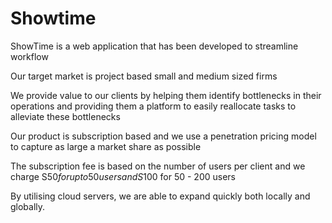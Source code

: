 # Showtime
ShowTime is a web application that has been developed to streamline workflow

Our target market is project based small and medium sized firms

We provide value to our clients by helping them identify bottlenecks in their operations and providing them a platform to easily reallocate tasks to alleviate these bottlenecks

Our product is subscription based and we use a penetration pricing model to capture as large a market share as possible

The subscription fee is based on the number of users per client and we charge S$50 for up to 50 users and S$100 for 50 - 200 users

By utilising cloud servers, we are able to expand quickly both locally and globally.
